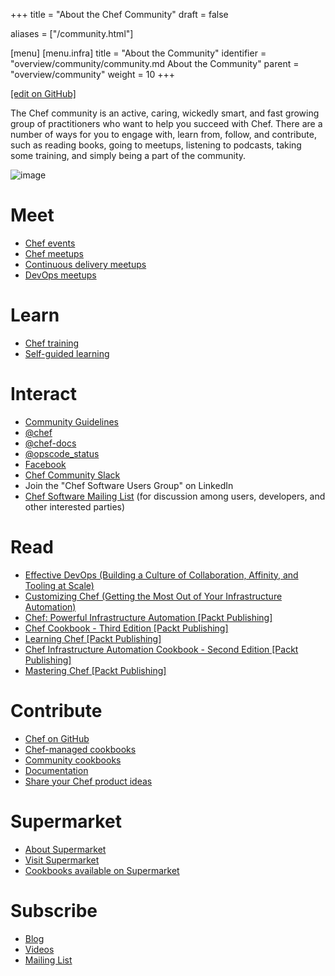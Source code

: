 +++
title = "About the Chef Community"
draft = false

aliases = ["/community.html"]

[menu]
  [menu.infra]
    title = "About the Community"
    identifier = "overview/community/community.md About the Community"
    parent = "overview/community"
    weight = 10
+++

[\[edit on GitHub\]](https://github.com/chef/chef-web-docs/blob/master/content/community.md)

The Chef community is an active, caring, wickedly smart, and fast
growing group of practitioners who want to help you succeed with Chef.
There are a number of ways for you to engage with, learn from, follow,
and contribute, such as reading books, going to meetups, listening to
podcasts, taking some training, and simply being a part of the
community.

![image](/images/ChefRally.jpg)

Meet
====

-   [Chef events](https://events.chef.io/)
-   [Chef meetups](https://www.meetup.com/topics/opscode/)
-   [Continuous delivery
    meetups](https://www.meetup.com/topics/continuous-delivery/)
-   [DevOps meetups](https://www.meetup.com/topics/devops/)

Learn
=====

-   [Chef training](https://training.chef.io/)
-   [Self-guided learning](https://learn.chef.io/)

Interact
========

-   [Community Guidelines](/community_guidelines/)
-   [@chef](https://twitter.com/chef)
-   [@chef-docs](https://twitter.com/chefdocs)
-   [@opscode_status](https://twitter.com/opscode_status)
-   [Facebook](https://www.facebook.com/getchefdotcom)
-   [Chef Community Slack](https://community-slack.chef.io/)
-   Join the "Chef Software Users Group" on LinkedIn
-   [Chef Software Mailing List](https://discourse.chef.io/) (for
    discussion among users, developers, and other interested parties)

Read
====

-   [Effective DevOps (Building a Culture of Collaboration, Affinity,
    and Tooling at
    Scale)](http://shop.oreilly.com/product/0636920039846.do)
-   [Customizing Chef (Getting the Most Out of Your Infrastructure
    Automation)](http://shop.oreilly.com/product/0636920032984.do)
-   [Chef: Powerful Infrastructure Automation \[Packt
    Publishing\]](https://www.packtpub.com/virtualization-and-cloud/chef-powerful-infrastructure-automation)
-   [Chef Cookbook - Third Edition \[Packt
    Publishing\]](https://www.packtpub.com/networking-and-servers/chef-cookbook-third-edition)
-   [Learning Chef \[Packt
    Publishing\]](https://www.packtpub.com/networking-and-servers/learning-chef)
-   [Chef Infrastructure Automation Cookbook - Second Edition \[Packt
    Publishing\]](https://www.packtpub.com/networking-and-servers/chef-infrastructure-automation-cookbook-second-edition/)
-   [Mastering Chef \[Packt
    Publishing\]](https://www.packtpub.com/networking-and-servers/mastering-chef/)

Contribute
==========

-   [Chef on GitHub](https://github.com/chef)
-   [Chef-managed cookbooks](https://github.com/chef-cookbooks)
-   [Community cookbooks](https://supermarket.chef.io)
-   [Documentation](https://github.com/chef/chef-web-docs)
-   [Share your Chef product ideas](https://www.chef.io/feedback/)

Supermarket
===========

-   [About Supermarket](/supermarket/)
-   [Visit Supermarket](https://supermarket.chef.io)
-   [Cookbooks available on
    Supermarket](https://supermarket.chef.io/cookbooks-directory)

Subscribe
=========

-   [Blog](https://blog.chef.io/)
-   [Videos](https://www.youtube.com/user/getchef)
-   [Mailing List](https://discourse.chef.io/)
